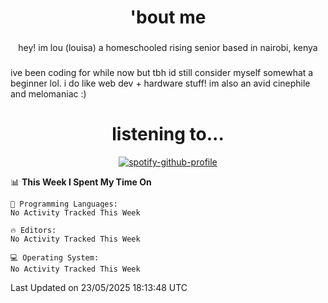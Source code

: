 <h1 align="center">'bout me</h1>

###

<p align="center">hey! im lou (louisa) a homeschooled rising senior based in nairobi, kenya </p>

###

<p align="left"> ive been coding for while now but tbh id still consider myself somewhat a beginner lol. i do like web dev + hardware stuff! im also an avid cinephile and melomaniac :)

  
###

<h1 align="center">listening to...</h1>
<div align="center">
  
[![spotify-github-profile](https://spotify-github-profile.kittinanx.com/api/view?uid=31x5b45bkzcydzcnxenlf7jdvqxq&cover_image=true&theme=natemoo-re&show_offline=true&background_color=ffffff&interchange=true&bar_color=f7a6ec&bar_color_cover=true)](https://spotify-github-profile.kittinanx.com/api/view?uid=31x5b45bkzcydzcnxenlf7jdvqxq&redirect=true)

</div>

<!--START_SECTION:waka-->
📊 **This Week I Spent My Time On** 

```text
💬 Programming Languages: 
No Activity Tracked This Week

🔥 Editors: 
No Activity Tracked This Week

💻 Operating System: 
No Activity Tracked This Week
```


 Last Updated on 23/05/2025 18:13:48 UTC
<!--END_SECTION:waka-->
